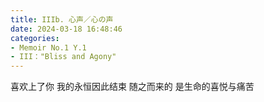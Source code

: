 ```yaml
---
title: IIIb. 心声／心の声
date: 2024-03-18 16:48:46
categories:
- Memoir No.1 Y.1
- III："Bliss and Agony"
---
```


喜欢上了你
我的永恒因此结束
随之而来的
是生命的喜悦与痛苦
